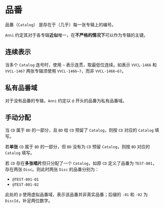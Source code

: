 # 品番

品番（`Catalog`） 是存在于（几乎）每一张专辑上的编号。

`Anni` 约定其对于各专辑**近似**唯一，在**不严格的情况下**可以作为专辑的主键。

## 连续表示

当多个 `Catalog` 连号时，使用 `~` 表示连贯，取最低位连续。如表示 `VVCL-1466` 和 `VVCL-1467` 两张专辑须使用 `VVCL-1466~7`，而非 `VVCL-1466~67`。

## 私有品番域

对于没有品番的专辑，`Anni` 约定以 `@` 开头的品番为私有品番域。

## 手动分配

当 `CD` 属于 `BD` 的一部分，且 `BD` 给 `CD` 预留了 `Catalog`，则按 `CD` 对应的 `Catalog` 填写。

若**单张** `CD` 属于 `BD` 的一部分，但 `BD` 没有为 `CD` 预留 `Catalog`，则按 `BD` 对应的 `Catalog` 填写。

若 `CD` 存在**多张唱片**但只分配了一个 `Catalog`，如原 `CD` 定义了品番为 `TEST-001`，存在两张 `Disc`。则此时两张 `Disc` 的品番分别为：

- `@TEST-001-01`
- `@TEST-001-02`

此处的 `@` 使用虚拟品番域，表示该品番并非真实品番；后缀的 `-01` 和 `-02` 为 `DiscId`，补足两位数字。

